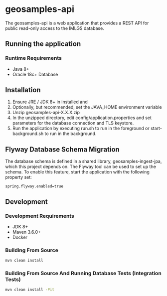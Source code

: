 # geosamples-api
The geosamples-api is a web application that provides a REST API for public read-only access to the IMLGS database.

## Running the application

### Runtime Requirements
- Java 8+
- Oracle 18c+ Database

## Installation
1. Ensure JRE / JDK 8+ in installed and
2. Optionally, but recommended, set the JAVA_HOME environment variable
2. Unzip geosamples-api-X.X.X.zip
2. In the unzipped directory, edit config/application.properties and set parameters for the database connection and TLS keystore.
3. Run the application by executing run.sh to run in the foreground or start-background.sh to run in the background.

## Flyway Database Schema Migration
The database schema is defined in a shared library, geosamples-ingest-jpa, which this project depends on.  The Flyway tool can
be used to set up the schema.  To enable this feature, start the application with the following property set:
```properties
spring.flyway.enabled=true
```


## Development

### Development Requirements
- JDK 8+
- Maven 3.6.0+
- Docker

### Building From Source
```bash
mvn clean install
```

### Building From Source And Running Database Tests (Integration Tests)
```bash
mvn clean install -Pit
```